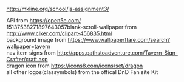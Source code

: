 http://mkline.org/school/js-assignment3/  
   
API from https://open5e.com/  
15137538271897643057blank-scroll-wallpaper from http://www.clker.com/clipart-456835.html  
background image from https://www.wallpaperflare.com/search?wallpaper=tavern  
nav item signs from  http://apps.pathstoadventure.com/Tavern-Sign-Crafter/craft.asp  
dragon icon from https://icons8.com/icons/set/dragon  
all other logos(classymbols) from  the offical DnD Fan site Kit  
